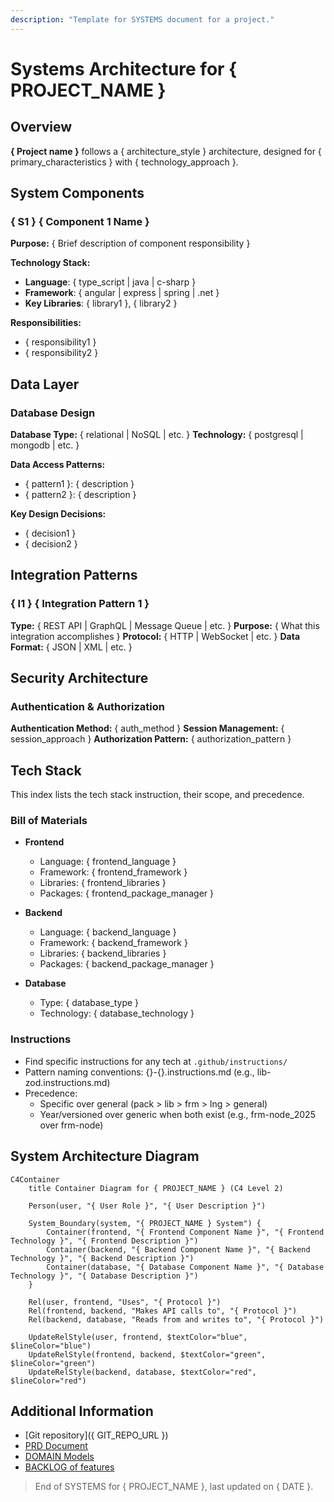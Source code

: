 ```yaml
---
description: "Template for SYSTEMS document for a project."
---
```


# Systems Architecture for { PROJECT_NAME }

## Overview

**{ Project name }** follows a { architecture_style } architecture, designed for { primary_characteristics } with { technology_approach }.

## System Components

### { S1 } { Component 1 Name }

**Purpose:** { Brief description of component responsibility }

**Technology Stack:**

- **Language**: { type_script | java | c-sharp }
- **Framework**: { angular | express | spring | .net }
- **Key Libraries**: { library1 }, { library2 }

**Responsibilities:**

- { responsibility1 }
- { responsibility2 }

## Data Layer

### Database Design

**Database Type:** { relational | NoSQL | etc. }
**Technology:** { postgresql | mongodb | etc. }

**Data Access Patterns:**

- { pattern1 }: { description }
- { pattern2 }: { description }

**Key Design Decisions:**

- { decision1 }
- { decision2 }

## Integration Patterns

### { I1 } { Integration Pattern 1 }

**Type:** { REST API | GraphQL | Message Queue | etc. }
**Purpose:** { What this integration accomplishes }
**Protocol:** { HTTP | WebSocket | etc. }
**Data Format:** { JSON | XML | etc. }

## Security Architecture

### Authentication & Authorization

**Authentication Method:** { auth_method }
**Session Management:** { session_approach }
**Authorization Pattern:** { authorization_pattern }

## Tech Stack

This index lists the tech stack instruction, their scope, and precedence.

### Bill of Materials

- **Frontend**
  - Language: { frontend_language }
  - Framework: { frontend_framework }
  - Libraries: { frontend_libraries }
  - Packages: { frontend_package_manager }

- **Backend**
  - Language: { backend_language }
  - Framework: { backend_framework }
  - Libraries: { backend_libraries }
  - Packages: { backend_package_manager }

- **Database**
  - Type: { database_type }
  - Technology: { database_technology }

### Instructions 

- Find specific instructions for any tech at `.github/instructions/`
- Pattern naming conventions: {<tech>}-{<type>}.instructions.md (e.g., lib-zod.instructions.md)
- Precedence: 
  - Specific over general (pack > lib > frm > lng > general)
  - Year/versioned over generic when both exist (e.g., frm-node_2025 over frm-node)


## System Architecture Diagram

```mermaid
C4Container
    title Container Diagram for { PROJECT_NAME } (C4 Level 2)

    Person(user, "{ User Role }", "{ User Description }")

    System_Boundary(system, "{ PROJECT_NAME } System") {
        Container(frontend, "{ Frontend Component Name }", "{ Frontend Technology }", "{ Frontend Description }")
        Container(backend, "{ Backend Component Name }", "{ Backend Technology }", "{ Backend Description }")
        Container(database, "{ Database Component Name }", "{ Database Technology }", "{ Database Description }")
    }

    Rel(user, frontend, "Uses", "{ Protocol }")
    Rel(frontend, backend, "Makes API calls to", "{ Protocol }")
    Rel(backend, database, "Reads from and writes to", "{ Protocol }")

    UpdateRelStyle(user, frontend, $textColor="blue", $lineColor="blue")
    UpdateRelStyle(frontend, backend, $textColor="green", $lineColor="green")
    UpdateRelStyle(backend, database, $textColor="red", $lineColor="red")
```

## Additional Information

<!-- Add any additional technical information -->

- [Git repository]({ GIT_REPO_URL })
- [PRD Document](./PRD.md)
- [DOMAIN Models](./DOMAIN.md)
- [BACKLOG of features](./BACKLOG.md)

> End of SYSTEMS for { PROJECT_NAME }, last updated on { DATE }.
